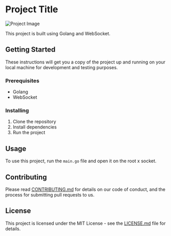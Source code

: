 # Project Title

![Project Image](https://i.ytimg.com/vi/norUcMSJRtQ/maxresdefault.jpg)

This project is built using Golang and WebSocket.

## Getting Started

These instructions will get you a copy of the project up and running on your local machine for development and testing purposes.

### Prerequisites

- Golang
- WebSocket

### Installing

1. Clone the repository
2. Install dependencies
3. Run the project

## Usage

To use this project, run the `main.go` file and open it on the root x socket.

## Contributing

Please read [CONTRIBUTING.md](CONTRIBUTING.md) for details on our code of conduct, and the process for submitting pull requests to us.

## License

This project is licensed under the MIT License - see the [LICENSE.md](LICENSE.md) file for details.
